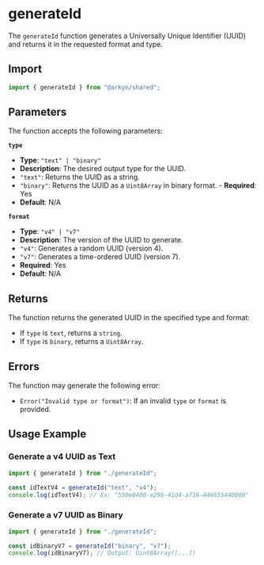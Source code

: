 # generateId

The `generateId` function generates a Universally Unique Identifier (UUID) and returns it in the requested format and type.

## Import

```ts
import { generateId } from "@arkyn/shared";
```

## Parameters

The function accepts the following parameters:

**`type`**

- **Type**: `"text" | "binary"`
- **Description**: The desired output type for the UUID.
- `"text"`: Returns the UUID as a string.
- `"binary"`: Returns the UUID as a `Uint8Array` in binary format. - **Required**: Yes
- **Default**: N/A

**`format`**

- **Type**: `"v4" | "v7"`
- **Description**: The version of the UUID to generate.
- `"v4"`: Generates a random UUID (version 4).
- `"v7"`: Generates a time-ordered UUID (version 7).
- **Required**: Yes
- **Default**: N/A

## Returns

The function returns the generated UUID in the specified type and format:

- If `type` is `text`, returns a `string`.
- If `type` is `binary`, returns a `Uint8Array`.

## Errors

The function may generate the following error:

- `Error("Invalid type or format")`: If an invalid `type` or `format` is provided.

## Usage Example

### Generate a v4 UUID as Text

```javascript
import { generateId } from "./generateId";

const idTextV4 = generateId("text", "v4");
console.log(idTextV4); // Ex: "550e8400-e29b-41d4-a716-446655440000"
```

### Generate a v7 UUID as Binary

```javascript
import { generateId } from "./generateId";

const idBinaryV7 = generateId("binary", "v7");
console.log(idBinaryV7); // Output: Uint8Array([...])
```
